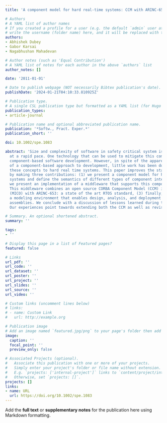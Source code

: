 ```yaml
---
title: 'A component model for hard real-time systems: CCM with ARINC-653'

# Authors
# A YAML list of author names
# If you created a profile for a user (e.g. the default `admin` user at `content/authors/admin/`), 
# write the username (folder name) here, and it will be replaced with their full name and linked to their profile.
authors:
- Abhishek Dubey
- Gabor Karsai
- Nagabhushan Mahadevan

# Author notes (such as 'Equal Contribution')
# A YAML list of notes for each author in the above `authors` list
author_notes: []

date: '2011-01-01'

# Date to publish webpage (NOT necessarily Bibtex publication's date).
publishDate: '2024-01-21T04:10:33.810925Z'

# Publication type.
# A single CSL publication type but formatted as a YAML list (for Hugo requirements).
publication_types:
- article-journal

# Publication name and optional abbreviated publication name.
publication: '*Softw., Pract. Exper.*'
publication_short: ''

doi: 10.1002/spe.1083

abstract: 'Size and complexity of software in safety critical system is increasing
  at a rapid pace. One technology that can be used to mitigate this complexity is
  component-based software development. However, in spite of the apparent benefits
  of a component-based approach to development, little work has been done in applying
  these concepts to hard real time systems. This paper improves the state of the art
  by making three contributions: (1) we present a component model for hard real time
  systems and define the semantics of different types of component interactions; (2)
  we present an implementation of a middleware that supports this component model.
  This middleware combines an open source CORBA Component Model (CCM) implementation
  (MICO) with ARINC-653: a state of the art RTOS standard, (3) finally; we describe
  a modeling environment that enables design, analysis, and deployment of component
  assemblies. We conclude with a discussion of lessons learned during this exercise.
  Our experiences point towards extending both the CCM as well as revising the ARINC-653.'

# Summary. An optional shortened abstract.
summary: ''

tags:
- ''

# Display this page in a list of Featured pages?
featured: false

# Links
url_pdf: ''
url_code: ''
url_dataset: ''
url_poster: ''
url_project: ''
url_slides: ''
url_source: ''
url_video: ''

# Custom links (uncomment lines below)
# links:
# - name: Custom Link
#   url: http://example.org

# Publication image
# Add an image named `featured.jpg/png` to your page's folder then add a caption below.
image:
  caption: ''
  focal_point: ''
  preview_only: false

# Associated Projects (optional).
#   Associate this publication with one or more of your projects.
#   Simply enter your project's folder or file name without extension.
#   E.g. `projects: ['internal-project']` links to `content/project/internal-project/index.md`.
#   Otherwise, set `projects: []`.
projects: []
links:
- name: URL
  url: https://doi.org/10.1002/spe.1083
---
```


Add the **full text** or **supplementary notes** for the publication here using Markdown formatting.
